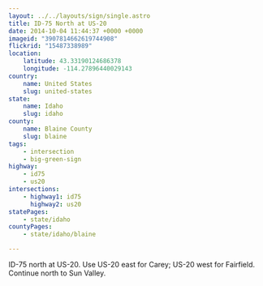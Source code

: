 ```yaml
---
layout: ../../layouts/sign/single.astro
title: ID-75 North at US-20
date: 2014-10-04 11:44:37 +0000 +0000
imageid: "3907814662619744908"
flickrid: "15487338989"
location:
    latitude: 43.33190124686378
    longitude: -114.27896440029143
country:
    name: United States
    slug: united-states
state:
    name: Idaho
    slug: idaho
county:
    name: Blaine County
    slug: blaine
tags:
    - intersection
    - big-green-sign
highway:
    - id75
    - us20
intersections:
    - highway1: id75
      highway2: us20
statePages:
    - state/idaho
countyPages:
    - state/idaho/blaine

---
```

ID-75 north at US-20.  Use US-20 east for Carey; US-20 west for Fairfield.  Continue north to Sun Valley.